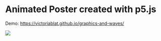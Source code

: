 # Animated Poster created with p5.js
Demo: https://victoriablat.github.io/graphics-and-waves/

![](demo.gif)
